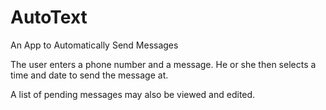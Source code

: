 AutoText
========

An App to Automatically Send Messages

The user enters a phone number and a message.
He or she then selects a time and date to send the message at.

A list of pending messages may also be viewed and edited.
